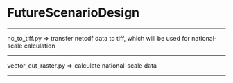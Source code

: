 # FutureScenarioDesign
____________________________________________________________
nc_to_tiff.py => transfer netcdf data to tiff, which will be used for national-scale calculation
____________________________________________________________
vector_cut_raster.py => calculate national-scale data
____________________________________________________________
